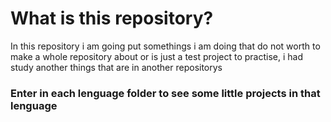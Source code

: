 # What is this repository?
In this repository i am going put somethings i am doing that do not worth to make a whole repository about or is just a test project to practise, i had study another things that are in another repositorys
### Enter in each lenguage folder to see some little projects in that lenguage

